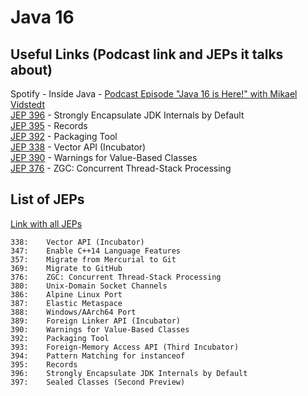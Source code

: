# Java 16

## Useful Links (Podcast link and JEPs it talks about)

Spotify - Inside Java - [Podcast Episode "Java 16 is Here!" with Mikael Vidstedt](https://open.spotify.com/episode/1e8TO5coUMLjf4DE8ZngNw)  
[JEP 396](https://openjdk.org/jeps/396) - Strongly Encapsulate JDK Internals by Default  
[JEP 395](https://openjdk.org/jeps/395) - Records  
[JEP 392](https://openjdk.org/jeps/392) - Packaging Tool  
[JEP 338](https://openjdk.org/jeps/338) - Vector API (Incubator)  
[JEP 390](https://openjdk.org/jeps/390) - Warnings for Value-Based Classes  
[JEP 376](https://openjdk.org/jeps/376) - ZGC: Concurrent Thread-Stack Processing  

## List of JEPs

[Link with all JEPs](https://openjdk.org/projects/jdk/16/)  

```
338:	Vector API (Incubator)
347:	Enable C++14 Language Features
357:	Migrate from Mercurial to Git
369:	Migrate to GitHub
376:	ZGC: Concurrent Thread-Stack Processing
380:	Unix-Domain Socket Channels
386:	Alpine Linux Port
387:	Elastic Metaspace
388:	Windows/AArch64 Port
389:	Foreign Linker API (Incubator)
390:	Warnings for Value-Based Classes
392:	Packaging Tool
393:	Foreign-Memory Access API (Third Incubator)
394:	Pattern Matching for instanceof
395:	Records
396:	Strongly Encapsulate JDK Internals by Default
397:	Sealed Classes (Second Preview)
```
